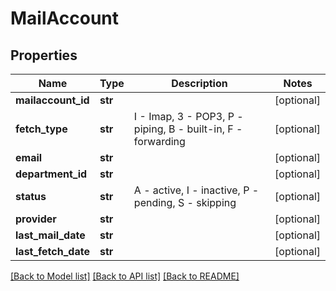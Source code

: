 # MailAccount

## Properties
Name | Type | Description | Notes
------------ | ------------- | ------------- | -------------
**mailaccount_id** | **str** |  | [optional] 
**fetch_type** | **str** | I - Imap, 3 - POP3, P - piping, B - built-in, F - forwarding  | [optional] 
**email** | **str** |  | [optional] 
**department_id** | **str** |  | [optional] 
**status** | **str** | A - active, I - inactive, P - pending, S - skipping  | [optional] 
**provider** | **str** |  | [optional] 
**last_mail_date** | **str** |  | [optional] 
**last_fetch_date** | **str** |  | [optional] 

[[Back to Model list]](../README.md#documentation-for-models) [[Back to API list]](../README.md#documentation-for-api-endpoints) [[Back to README]](../README.md)


